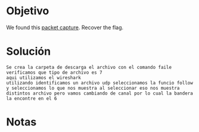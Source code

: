 
# Objetivo 
We found this [packet capture](https://jupiter.challenges.picoctf.org/static/483e50268fe7e015c49caf51a69063d0/capture.pcap). Recover the flag.

# Solución 
```
Se crea la carpeta de descarga el archivo con el comando faile verificamos que tipo de archivo es 7
aqui utilizamos el wireshark 
utilizando identificamos un archivo udp seleccionamos la funcio follow y seleccionamos lo que nos muestra al seleccionar eso nos muestra distintos archivo pero vamos cambiando de canal por lo cual la bandera la encontre en el 6
```

# Notas 


